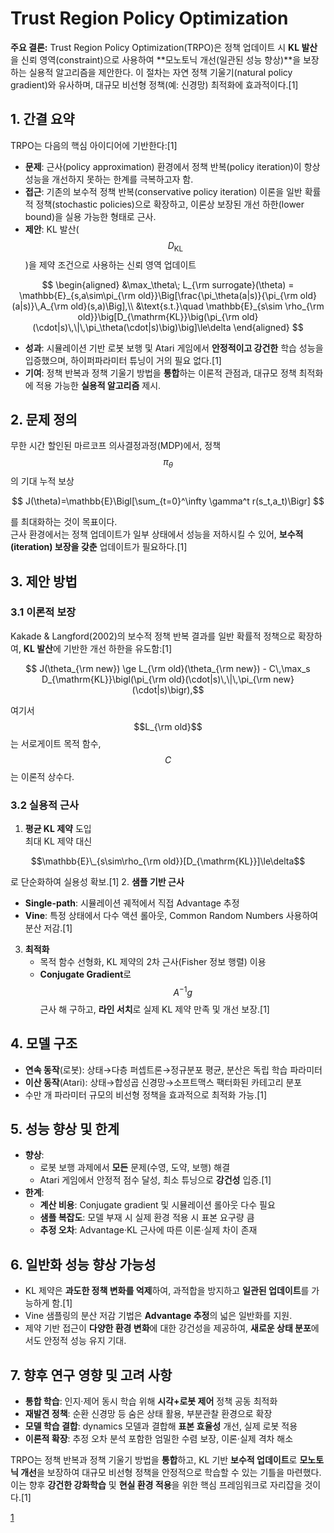 # Trust Region Policy Optimization

**주요 결론:** Trust Region Policy Optimization(TRPO)은 정책 업데이트 시 **KL 발산**을 신뢰 영역(constraint)으로 사용하여 **모노토닉 개선(일관된 성능 향상)**을 보장하는 실용적 알고리즘을 제안한다. 이 절차는 자연 정책 기울기(natural policy gradient)와 유사하며, 대규모 비선형 정책(예: 신경망) 최적화에 효과적이다.[1]

## 1. 간결 요약
TRPO는 다음의 핵심 아이디어에 기반한다:[1]
- **문제**: 근사(policy approximation) 환경에서 정책 반복(policy iteration)이 항상 성능을 개선하지 못하는 한계를 극복하고자 함.
- **접근**: 기존의 보수적 정책 반복(conservative policy iteration) 이론을 일반 확률적 정책(stochastic policies)으로 확장하고, 이론상 보장된 개선 하한(lower bound)을 실용 가능한 형태로 근사.
- **제안**: KL 발산($$D_{\mathrm{KL}}$$)을 제약 조건으로 사용하는 신뢰 영역 업데이트  

$$
    \begin{aligned}
      &\max_\theta\; L_{\rm surrogate}(\theta) = \mathbb{E}_{s,a\sim\pi_{\rm old}}\Big[\frac{\pi_\theta(a|s)}{\pi_{\rm old}(a|s)}\,A_{\rm old}(s,a)\Big],\\
      &\text{s.t.}\quad \mathbb{E}_{s\sim \rho_{\rm old}}\big[D_{\mathrm{KL}}\big(\pi_{\rm old}(\cdot|s)\,\|\,\pi_\theta(\cdot|s)\big)\big]\le\delta
    \end{aligned}
  $$

- **성과**: 시뮬레이션 기반 로봇 보행 및 Atari 게임에서 **안정적이고 강건한** 학습 성능을 입증했으며, 하이퍼파라미터 튜닝이 거의 필요 없다.[1]
- **기여**: 정책 반복과 정책 기울기 방법을 **통합**하는 이론적 관점과, 대규모 정책 최적화에 적용 가능한 **실용적 알고리즘** 제시.

## 2. 문제 정의
무한 시간 할인된 마르코프 의사결정과정(MDP)에서, 정책 $$\pi_\theta$$의 기대 누적 보상  

$$
  J(\theta)=\mathbb{E}\Bigl[\sum_{t=0}^\infty \gamma^t r(s_t,a_t)\Bigr]
$$

를 최대화하는 것이 목표이다.  
근사 환경에서는 정책 업데이트가 일부 상태에서 성능을 저하시킬 수 있어, **보수적(iteration) 보장을 갖춘** 업데이트가 필요하다.[1]

## 3. 제안 방법
### 3.1 이론적 보장
Kakade & Langford(2002)의 보수적 정책 반복 결과를 일반 확률적 정책으로 확장하여, **KL 발산**에 기반한 개선 하한을 유도함:[1]

```math
  J(\theta_{\rm new}) \ge L_{\rm old}(\theta_{\rm new})
  - C\,\max_s D_{\mathrm{KL}}\bigl(\pi_{\rm old}(\cdot|s)\,\|\,\pi_{\rm new}(\cdot|s)\bigr),
```

여기서 $$L_{\rm old}$$는 서로게이트 목적 함수, $$C$$는 이론적 상수다.

### 3.2 실용적 근사
1. **평균 KL 제약** 도입  
   최대 KL 제약 대신  

$$\mathbb{E}\_{s\sim\rho_{\rm old}}[D_{\mathrm{KL}}]\le\delta$$  
   
   로 단순화하여 실용성 확보.[1]
2. **샘플 기반 근사**  
   - **Single-path**: 시뮬레이션 궤적에서 직접 Advantage 추정  
   - **Vine**: 특정 상태에서 다수 액션 롤아웃, Common Random Numbers 사용하여 분산 저감.[1]
3. **최적화**  
   - 목적 함수 선형화, KL 제약의 2차 근사(Fisher 정보 행렬) 이용  
   - **Conjugate Gradient**로 $$A^{-1}g$$ 근사 해 구하고, **라인 서치**로 실제 KL 제약 만족 및 개선 보장.[1]

## 4. 모델 구조
- **연속 동작**(로봇): 상태→다층 퍼셉트론→정규분포 평균, 분산은 독립 학습 파라미터  
- **이산 동작**(Atari): 상태→합성곱 신경망→소프트맥스 팩터화된 카테고리 분포  
- 수만 개 파라미터 규모의 비선형 정책을 효과적으로 최적화 가능.[1]

## 5. 성능 향상 및 한계
- **향상**:  
  - 로봇 보행 과제에서 **모든** 문제(수영, 도약, 보행) 해결  
  - Atari 게임에서 안정적 점수 달성, 최소 튜닝으로 **강건성** 입증.[1]
- **한계**:  
  - **계산 비용**: Conjugate gradient 및 시뮬레이션 롤아웃 다수 필요  
  - **샘플 복잡도**: 모델 부재 시 실제 환경 적용 시 표본 요구량 큼  
  - **추정 오차**: Advantage·KL 근사에 따른 이론·실제 차이 존재

## 6. 일반화 성능 향상 가능성
- KL 제약은 **과도한 정책 변화를 억제**하여, 과적합을 방지하고 **일관된 업데이트**를 가능하게 함.[1]
- Vine 샘플링의 분산 저감 기법은 **Advantage 추정**의 넓은 일반화를 지원.
- 제약 기반 접근이 **다양한 환경 변화**에 대한 강건성을 제공하여, **새로운 상태 분포**에서도 안정적 성능 유지 기대.

## 7. 향후 연구 영향 및 고려 사항
- **통합 학습**: 인지·제어 동시 학습 위해 **시각+로봇 제어** 정책 공동 최적화  
- **재발견 정책**: 순환 신경망 등 숨은 상태 활용, 부분관찰 환경으로 확장  
- **모델 학습 결합**: dynamics 모델과 결합해 **표본 효율성** 개선, 실제 로봇 적용  
- **이론적 확장**: 추정 오차 분석 포함한 엄밀한 수렴 보장, 이론·실제 격차 해소

TRPO는 정책 반복과 정책 기울기 방법을 **통합**하고, KL 기반 **보수적 업데이트**로 **모노토닉 개선**을 보장하여 대규모 비선형 정책을 안정적으로 학습할 수 있는 기틀을 마련했다. 이는 향후 **강건한 강화학습** 및 **현실 환경 적용**을 위한 핵심 프레임워크로 자리잡을 것이다.[1]

[1](https://ppl-ai-file-upload.s3.amazonaws.com/web/direct-files/attachments/65988149/4b61733f-ccb6-4501-a659-5607f51930b3/1502.05477v5.pdf)
